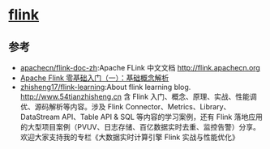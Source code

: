 # [flink](https://github.com/apache/flink)

## 参考

* [apachecn/flink-doc-zh](https://github.com/apachecn/flink-doc-zh):Apache FLink 中文文档 http://flink.apachecn.org
* [Apache Flink 零基础入门（一）：基础概念解析](https://www.infoq.cn/article/fRt1RF1pxu_ZtmeObOoJ)
* [zhisheng17/flink-learning](https://github.com/zhisheng17/flink-learning):About
flink learning blog. http://www.54tianzhisheng.cn 含 Flink 入门、概念、原理、实战、性能调优、源码解析等内容。涉及 Flink Connector、Metrics、Library、DataStream API、Table API & SQL 等内容的学习案例，还有 Flink 落地应用的大型项目案例（PVUV、日志存储、百亿数据实时去重、监控告警）分享。欢迎大家支持我的专栏《大数据实时计算引擎 Flink 实战与性能优化》
